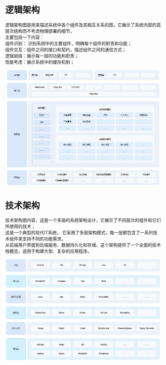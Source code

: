 
# 逻辑架构
逻辑架构图是用来描述系统中各个组件及其相互关系的图，它展示了系统内部的高层次结构而不考虑物理部署的细节， <br>
主要包括一下内容：<br>
组件识别： 识别系统中的主要组件，明确每个组件的职责和功能；<br>
组件交互：组件之间的接口和契约，描述组件之间的通信方式；<br>
逻辑层级：展示每一层的功能和职责； <br>
性能考虑：展示系统中的缓存机制； <br>

![img.png](img.png)



# 技术架构

技术架构图内容，这是一个多层的系统架构设计，它展示了不同层次的组件和它们所使用的技术；<br>
这是一个典型的现代IT系统， 它采用了多层架构模式，每一层都包含了一系列技术组件来支持不同的功能需求。 <br>
从前端用户界面到后端服务、数据持久化和存储，这个架构提供了一个全面的技术栈概览，适用于构建大型、复杂的应用程序。 <br>


![img_1.png](img_1.png)













